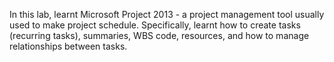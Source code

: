 In this lab, learnt Microsoft Project 2013 - a project management tool usually used to make project schedule. Specifically, learnt how to create tasks (recurring tasks), summaries, WBS code, resources, and how to manage relationships between tasks. 
